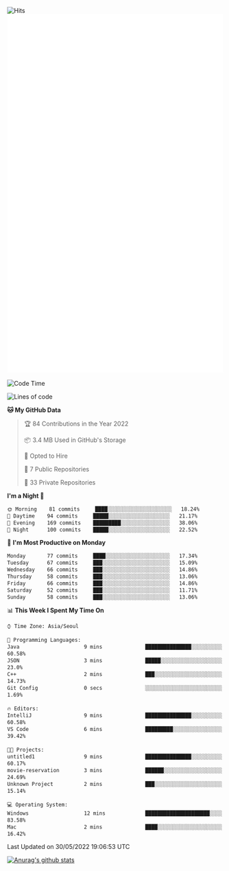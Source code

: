 ![Hits](https://hits.seeyoufarm.com/api/count/incr/badge.svg?url=https%3A%2F%2Fgithub.com%2Fkokose1234&count_bg=%2379C83D&title_bg=%23555555&icon=apple.svg&icon_color=%23E7E7E7&title=hits&edge_flat=false)
<br/>
![Metrics](https://github.com/kokose1234/kokose1234/blob/main/github-metrics.svg)

<!--START_SECTION:waka-->
![Code Time](http://img.shields.io/badge/Code%20Time-645%20hrs%2031%20mins-blue)

![Lines of code](https://img.shields.io/badge/From%20Hello%20World%20I%27ve%20Written-2%20Million%20lines%20of%20code-blue)

**🐱 My GitHub Data** 

> 🏆 84 Contributions in the Year 2022
 > 
> 📦 3.4 MB Used in GitHub's Storage 
 > 
> 💼 Opted to Hire
 > 
> 📜 7 Public Repositories 
 > 
> 🔑 33 Private Repositories  
 > 
**I'm a Night 🦉** 

```text
🌞 Morning    81 commits     ████░░░░░░░░░░░░░░░░░░░░░   18.24% 
🌆 Daytime    94 commits     █████░░░░░░░░░░░░░░░░░░░░   21.17% 
🌃 Evening    169 commits    █████████░░░░░░░░░░░░░░░░   38.06% 
🌙 Night      100 commits    █████░░░░░░░░░░░░░░░░░░░░   22.52%

```
📅 **I'm Most Productive on Monday** 

```text
Monday       77 commits     ████░░░░░░░░░░░░░░░░░░░░░   17.34% 
Tuesday      67 commits     ███░░░░░░░░░░░░░░░░░░░░░░   15.09% 
Wednesday    66 commits     ███░░░░░░░░░░░░░░░░░░░░░░   14.86% 
Thursday     58 commits     ███░░░░░░░░░░░░░░░░░░░░░░   13.06% 
Friday       66 commits     ███░░░░░░░░░░░░░░░░░░░░░░   14.86% 
Saturday     52 commits     ███░░░░░░░░░░░░░░░░░░░░░░   11.71% 
Sunday       58 commits     ███░░░░░░░░░░░░░░░░░░░░░░   13.06%

```


📊 **This Week I Spent My Time On** 

```text
⌚︎ Time Zone: Asia/Seoul

💬 Programming Languages: 
Java                     9 mins              ███████████████░░░░░░░░░░   60.58% 
JSON                     3 mins              █████░░░░░░░░░░░░░░░░░░░░   23.0% 
C++                      2 mins              ███░░░░░░░░░░░░░░░░░░░░░░   14.73% 
Git Config               0 secs              ░░░░░░░░░░░░░░░░░░░░░░░░░   1.69%

🔥 Editors: 
IntelliJ                 9 mins              ███████████████░░░░░░░░░░   60.58% 
VS Code                  6 mins              █████████░░░░░░░░░░░░░░░░   39.42%

🐱‍💻 Projects: 
untitled1                9 mins              ███████████████░░░░░░░░░░   60.17% 
movie-reservation        3 mins              ██████░░░░░░░░░░░░░░░░░░░   24.69% 
Unknown Project          2 mins              ███░░░░░░░░░░░░░░░░░░░░░░   15.14%

💻 Operating System: 
Windows                  12 mins             █████████████████████░░░░   83.58% 
Mac                      2 mins              ████░░░░░░░░░░░░░░░░░░░░░   16.42%

```


 Last Updated on 30/05/2022 19:06:53 UTC
<!--END_SECTION:waka-->

[![Anurag's github stats](https://github-readme-stats.vercel.app/api?username=kokose1234&theme=dracula)](https://github.com/anuraghazra/github-readme-stats)



	
